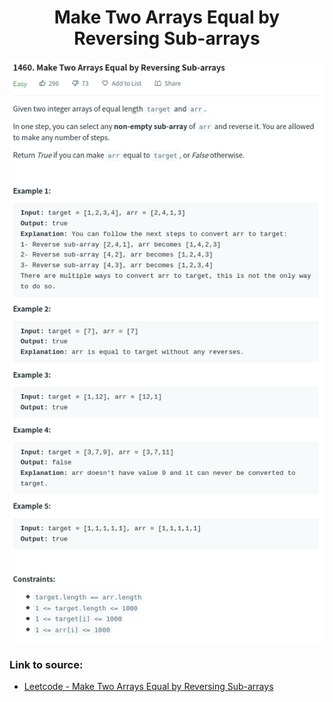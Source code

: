 <h1 align="center">Make Two Arrays Equal by Reversing Sub-arrays</h1>

![alt text](https://raw.githubusercontent.com/matthew01lokiet/Github-repos-images/main/Algs/Arrays/6DHIu5rK_o.png)


### Link to source: 
- <a href="https://leetcode.com/problems/make-two-arrays-equal-by-reversing-sub-arrays/">Leetcode - Make Two Arrays Equal by Reversing Sub-arrays</a>

